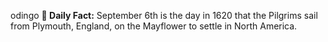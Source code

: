 odingo
**<b>📌 Daily Fact:</b>** September 6th is the day in 1620 that the Pilgrims sail from Plymouth, England, on the Mayflower to settle in North America.
